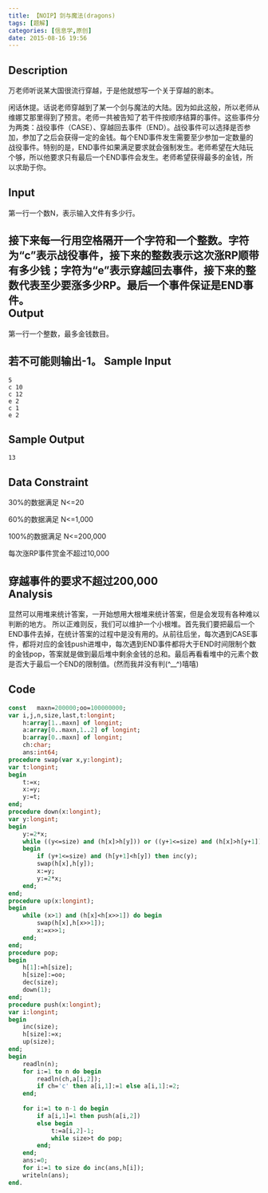 ```yaml
---
title: 【NOIP】剑与魔法(dragons)
tags: [题解]
categories: [信息学,原创]
date: 2015-08-16 19:56
---
```


Description
--
万老师听说某大国很流行穿越，于是他就想写一个关于穿越的剧本。

闲话休提。话说老师穿越到了某一个剑与魔法的大陆。因为如此这般，所以老师从维娜艾那里得到了预言。老师一共被告知了若干件按顺序结算的事件。这些事件分为两类：战役事件（CASE）、穿越回去事件（END）。战役事件可以选择是否参加，参加了之后会获得一定的金钱。每个END事件发生需要至少参加一定数量的战役事件。特别的是，END事件如果满足要求就会强制发生。老师希望在大陆玩个够，所以他要求只有最后一个END事件会发生。老师希望获得最多的金钱，所以求助于你。   

Input
--
第一行一个数N，表示输入文件有多少行。

接下来每一行用空格隔开一个字符和一个整数。字符为“c”表示战役事件，接下来的整数表示这次涨RP顺带有多少钱；字符为“e”表示穿越回去事件，接下来的整数代表至少要涨多少RP。最后一个事件保证是END事件。   
Output
--
第一行一个整数，最多金钱数目。

若不可能则输出-1。
Sample Input
--

```
5
c 10
c 12
e 2
c 1
e 2
```

Sample Output
--

```
13
```

Data Constraint
--
30%的数据满足 N<=20

60%的数据满足 N<=1,000

100%的数据满足 N<=200,000

每次涨RP事件赏金不超过10,000

穿越事件的要求不超过200,000   
Analysis
--
显然可以用堆来统计答案，一开始想用大根堆来统计答案，但是会发现有各种难以判断的地方。
所以正难则反，我们可以维护一个小根堆。首先我们要把最后一个END事件去掉，在统计答案的过程中是没有用的。从前往后坐，每次遇到CASE事件，都将对应的金钱push进堆中，每次遇到END事件都将大于END时间限制个数的金钱pop，答案就是做到最后堆中剩余金钱的总和。最后再看看堆中的元素个数是否大于最后一个END的限制值。(然而我并没有判(^__^)嘻嘻)

Code
--

```pascal
const	maxn=200000;oo=100000000;
var	i,j,n,size,last,t:longint;
	h:array[1..maxn] of longint;
	a:array[0..maxn,1..2] of longint;
	b:array[0..maxn] of longint;
	ch:char;
	ans:int64;
procedure swap(var x,y:longint);
var	t:longint;
begin
	t:=x;
	x:=y;
	y:=t;
end;
procedure down(x:longint);
var	y:longint;
begin
	y:=2*x;
	while ((y<=size) and (h[x]>h[y])) or ((y+1<=size) and (h[x]>h[y+1])) do
	begin
		if (y+1<=size) and (h[y+1]<h[y]) then inc(y);
		swap(h[x],h[y]);
		x:=y;
		y:=2*x;
	end;
end;
procedure up(x:longint);
begin
	while (x>1) and (h[x]<h[x>>1]) do begin
		swap(h[x],h[x>>1]);
		x:=x>>1;
	end;
end;
procedure pop;
begin
	h[1]:=h[size];
	h[size]:=oo;
	dec(size);
	down(1);
end;
procedure push(x:longint);
var	i:longint;
begin
	inc(size);
	h[size]:=x;
	up(size);
end;
begin
	readln(n);
	for i:=1 to n do begin
		readln(ch,a[i,2]);
		if ch='c' then a[i,1]:=1 else a[i,1]:=2;
	end;
	
	for i:=1 to n-1 do begin
		if a[i,1]=1 then push(a[i,2])
		else begin
			t:=a[i,2]-1;
			while size>t do pop;
		end;
	end;
	ans:=0;
	for i:=1 to size do inc(ans,h[i]);
	writeln(ans);
end.
```